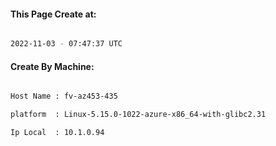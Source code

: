 
   
#### This Page Create at:

```bash

2022-11-03 - 07:47:37 UTC

```

#### Create By Machine:

```bash

Host Name : fv-az453-435

platform  : Linux-5.15.0-1022-azure-x86_64-with-glibc2.31

Ip Local  : 10.1.0.94

```

